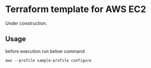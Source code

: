 
# Terraform template for AWS EC2 

Under construction.

## Usage

before execution run below command

```
aws --profile sample-profile configure
```
